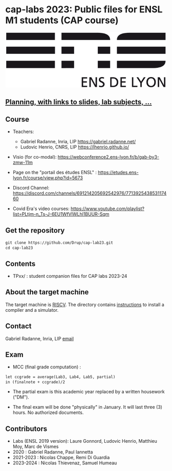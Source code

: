 # cap-labs 2023: Public files for ENSL M1 students (CAP course)

![ensllogo](logos/logo_ensl.png)

## [Planning, with links to slides, lab subjects, ...](PLANNING.md)

## Course

* Teachers:
  - Gabriel Radanne, Inria, LIP https://gabriel.radanne.net/
  - Ludovic Henrio, CNRS, LIP https://lhenrio.github.io/

* Visio (for co-modal): https://webconference2.ens-lyon.fr/b/gab-by3-zmw-11m
* Page on the "portail des études ENSL" : https://etudes.ens-lyon.fr/course/view.php?id=5673
* Discord Channel: https://discord.com/channels/691214205692542976/771392543853117460
* Covid Era's video courses: https://www.youtube.com/playlist?list=PLtjm-n_Ts-J-6EU1WfVIWLhl1BUUR-Sqm

## Get the repository

```
git clone https://github.com/Drup/cap-lab23.git
cd cap-lab23
```

## Contents

   * TPxx/     : student companion files for CAP labs 2023-24

## About the target machine

The target machine is [RISCV](https://riscv.org/).
The directory contains [instructions](INSTALL.md) to install a compiler and a simulator.

## Contact

Gabriel Radanne, Inria, LIP [email](mailto:gabriel.radanne@ens-lyon.fr)

## Exam 

* MCC (final grade computation) : 
```
let ccgrade = average(Lab3, Lab4, Lab5, partial)
in (finalnote + ccgrade)/2
```
* The partial exam is this academic year replaced by a written housework ("DM").

* The final exam will be done "physically" in January. It will last three (3) hours. No authorized documents.

## Contributors

  * Labs (ENSL 2019 version): Laure Gonnord, Ludovic Henrio, Matthieu Moy, Marc de Vismes
  * 2020 : Gabriel Radanne, Paul Iannetta
  * 2021-2023 : Nicolas Chappe, Remi Di Guardia
  * 2023-2024 : Nicolas Thievenaz, Samuel Humeau

